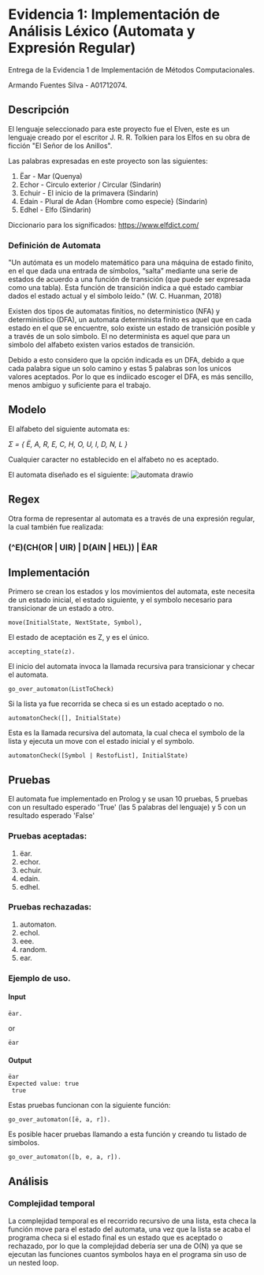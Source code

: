 # Evidencia 1: Implementación de Análisis Léxico (Automata y Expresión Regular)
Entrega de la Evidencia 1 de Implementación de Métodos Computacionales.

Armando Fuentes Silva - A01712074.

## Descripción 
El lenguaje seleccionado para este proyecto fue el Elven, este es un lenguaje creado por el escritor J. R. R. Tolkien para los Elfos en su obra de ficción "El Señor de los Anillos". 

Las palabras expresadas en este proyecto son las siguientes: 
1. Ëar - Mar (Quenya)
2. Echor - Circulo exterior / Circular (Sindarin)
3. Echuir - El inicio de la primavera (Sindarin)
4. Edain - Plural de Adan {Hombre como especie} (Sindarin)
5. Edhel - Elfo (Sindarin)

Diccionario para los significados: https://www.elfdict.com/

### Definición de Automata
"Un autómata es un modelo matemático para una máquina de estado finito, en el que dada una entrada de símbolos, “salta” mediante una serie de estados de acuerdo a una función de transición (que puede ser expresada como una tabla). Esta función de transición indica a qué estado cambiar dados el estado actual y el símbolo leído." (W. C. Huanman, 2018)

Existen dos tipos de automatas finitios, no deterministico (NFA) y deterministico (DFA), un automata determinista finito es aquel que en cada estado en el que se encuentre, solo existe un estado de transición posible y a través de un solo simbolo. El no determinista es aquel que para un simbolo del alfabeto existen varios estados de transición. 

Debido a esto considero que la opción indicada es un DFA, debido a que cada palabra sigue un solo camino y estas 5 palabras son los unicos valores aceptados. Por lo que es indiicado escoger el DFA, es más sencillo, menos ambiguo y suficiente para el trabajo. 

## Modelo
El alfabeto del siguiente automata es:

_Σ = { Ë, A, R, E, C, H, O, U, I, D, N, L }_

Cualquier caracter no establecido en el alfabeto no es aceptado. 

El automata diseñado es el siguiente: 
![automata drawio](https://github.com/user-attachments/assets/8ba4b078-d321-4068-8df2-c366b915f4c9)

## Regex

Otra forma de representar al automata es a través de una expresión regular, la cual también fue realizada: 

### (^E)(CH(OR | UIR) | D(AIN | HEL)) | ËAR

## Implementación
Primero se crean los estados y los movimientos del automata, este necesita de un estado inicial, el estado siguiente, y el symbolo necesario para transicionar de un estado a otro.
```
move(InitialState, NextState, Symbol),
```
El estado de aceptación es Z, y es el único.
```
accepting_state(z).
```
El inicio del automata invoca la llamada recursiva para transicionar y checar el automata.
```
go_over_automaton(ListToCheck)
```
Si la lista ya fue recorrida se checa si es un estado aceptado o no.
```
automatonCheck([], InitialState)
```
Esta es la llamada recursiva del automata, la cual checa el symbolo de la lista y ejecuta un move con el estado inicial y el symbolo.
```
automatonCheck([Symbol | RestofList], InitialState)
```
## Pruebas
El automata fue implementado en Prolog y se usan 10 pruebas, 5 pruebas con un resultado esperado 'True' (las 5 palabras del lenguaje) y 5 con un resultado esperado 'False'

### Pruebas aceptadas:
1. ëar.
2. echor.
3. echuir.
4. edain.
5. edhel.

### Pruebas rechazadas:
1. automaton.
2. echol.
3. eee.
4. random.
5. ear.

### Ejemplo de uso.

#### Input
```
ëar.
```
or
```
ëar
```

#### Output
```
ëar
Expected value: true
 true
```

Estas pruebas funcionan con la siguiente función: 
```
go_over_automaton([ë, a, r]).
```
Es posible hacer pruebas llamando a esta función y creando tu listado de simbolos. 
```
go_over_automaton([b, e, a, r]).
```

## Análisis
### Complejidad temporal
La complejidad temporal es el recorrido recursivo de una lista, esta checa la función move para el estado del automata, una vez que la lista se acaba el programa checa si el estado final es un estado que es aceptado o rechazado, por lo que la complejidad debería ser una de O(N) ya que se ejecutan las funciones cuantos symbolos haya en el programa sin uso de un nested loop.
